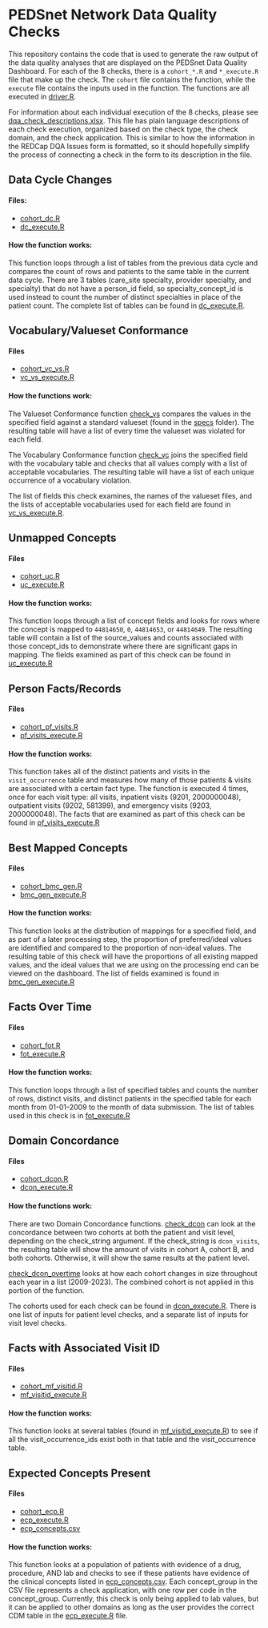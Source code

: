# PEDSnet Network Data Quality Checks

This repository contains the code that is used to generate the raw output of the data quality analyses that are displayed on the PEDSnet Data Quality Dashboard. For each of the 8 checks, there is a `cohort_*.R` and `*_execute.R` file that make up the check. The `cohort` file contains the function, while the `execute` file contains the inputs used in the function. The functions are all executed in [driver.R](code/driver.R).

For information about each individual execution of the 8 checks, please see [dqa_check_descriptions.xlsx](dqa_check_descriptions.xlsx). This file has plain language descriptions of each check execution, organized based on the check type, the check domain, and the check application. This is similar to how the information in the REDCap DQA Issues form is formatted, so it should hopefully simplify the process of connecting a check in the form to its description in the file.

## Data Cycle Changes

#### Files:

-   [cohort_dc.R](code/cohort_dc.R)
-   [dc_execute.R](code/dc_execute.R)

#### How the function works:

This function loops through a list of tables from the previous data cycle and compares the count of rows and patients to the same table in the current data cycle. There are 3 tables (care_site specialty, provider specialty, and specialty) that do not have a person_id field, so specialty_concept_id is used instead to count the number of distinct specialties in place of the patient count. The complete list of tables can be found in [dc_execute.R](code/dc_execute.R).

## Vocabulary/Valueset Conformance

#### Files

-   [cohort_vc_vs.R](code/cohort_vc_vs.R)
-   [vc_vs_execute.R](code/vc_vs_execute.R)

#### How the functions work:

The Valueset Conformance function [check_vs](code/cohort_vc_vs.R#L2-L72) compares the values in the specified field against a standard valueset (found in the [specs](specs) folder). The resulting table will have a list of every time the valueset was violated for each field.

The Vocabulary Conformance function [check_vc](code/cohort_vc_vs.R#L77-L118) joins the specified field with the vocabulary table and checks that all values comply with a list of acceptable vocabularies. The resulting table will have a list of each unique occurrence of a vocabulary violation.

The list of fields this check examines, the names of the valueset files, and the lists of acceptable vocabularies used for each field are found in [vc_vs_execute.R](code/vc_vs_execute.R).

## Unmapped Concepts

#### Files

-   [cohort_uc.R](code/cohort_uc.R)
-   [uc_execute.R](code/uc_execute.R)

#### How the function works:

This function loops through a list of concept fields and looks for rows where the concept is mapped to `44814650`, `0`, `44814653`, or `44814649`. The resulting table will contain a list of the source_values and counts associated with those concept_ids to demonstrate where there are significant gaps in mapping. The fields examined as part of this check can be found in [uc_execute.R](code/uc_execute.R)

## Person Facts/Records

#### Files

-   [cohort_pf_visits.R](code/cohort_pf_visits.R)
-   [pf_visits_execute.R](code/pf_visits_execute.R)

#### How the function works:

This function takes all of the distinct patients and visits in the `visit_occurrence` table and measures how many of those patients & visits are associated with a certain fact type. The function is executed 4 times, once for each visit type: all visits, inpatient visits (9201, 2000000048), outpatient visits (9202, 581399), and emergency visits (9203, 2000000048). The facts that are examined as part of this check can be found in [pf_visits_execute.R](code/pf_visits_execute.R)

## Best Mapped Concepts

#### Files

- [cohort_bmc_gen.R](code/cohort_bmc_gen.R)
- [bmc_gen_execute.R](code/bmc_gen_execute.R)

#### How the function works:

This function looks at the distribution of mappings for a specified field, and as part of a later processing step, the proportion of preferred/ideal values are identified and compared to the proportion of non-ideal values. The resulting table of this check will have the proportions of all existing mapped values, and the ideal values that we are using on the processing end can be viewed on the dashboard. The list of fields examined is found in [bmc_gen_execute.R](code/bmc_gen_execute.R)

## Facts Over Time

#### Files

- [cohort_fot.R](code/cohort_fot.R)
- [fot_execute.R](code/fot_execute.R)

#### How the function works:

This function loops through a list of specified tables and counts the number of rows, distinct visits, and distinct patients in the specified table for each month from 01-01-2009 to the month of data submission. The list of tables used in this check is in [fot_execute.R](code/fot_execute.R)

## Domain Concordance

#### Files

- [cohort_dcon.R](code/cohort_dcon.R)
- [dcon_execute.R](code/dcon_execute.R)

#### How the functions work:

There are two Domain Concordance functions. [check_dcon](code/cohort_dcon.R#L155-L234) can look at the concordance between two cohorts at both the patient and visit level, depending on the check_string argument. If the check_string is `dcon_visits`, the resulting table will show the amount of visits in cohort A, cohort B, and both cohorts. Otherwise, it will show the same results at the patient level.

[check_dcon_overtime](code/cohort_dcon.R#L237-L315) looks at how each cohort changes in size throughout each year in a list (2009-2023). The combined cohort is not applied in this portion of the function.

The cohorts used for each check can be found in [dcon_execute.R](code/dcon_execute.R). There is one list of inputs for patient level checks, and a separate list of inputs for visit level checks.

## Facts with Associated Visit ID

#### Files

- [cohort_mf_visitid.R](code/cohort_mf_visitid.R)
- [mf_visitid_execute.R](code/mf_visitid_execute.R)

#### How the function works:

This function looks at several tables (found in [mf_visitid_execute.R](code/mf_visitid_execute.R)) to see if all the visit_occurrence_ids exist both in that table and the visit_occurrence table. 

## Expected Concepts Present

#### Files

- [cohort_ecp.R](code/cohort_ecp.R)
- [ecp_execute.R](code/ecp_execute.R)
- [ecp_concepts.csv](specs/ecp_concepts.csv)

#### How the function works:

This function looks at a population of patients with evidence of a drug, procedure, AND lab and checks to see if these patients have evidence of the clinical concepts listed in [ecp_concepts.csv](specs/ecp_concepts.csv). Each concept_group in the CSV file represents a check application, with one row per code in the concept_group. Currently, this check is only being applied to lab values, but it can be applied to other domains as long as the user provides the correct CDM table in the [ecp_execute.R](code/ecp_execute.R) file.
